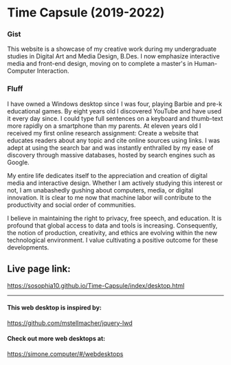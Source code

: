 # Time Capsule (2019-2022)

### Gist

This website is a showcase of my creative work during my undergraduate studies in Digital Art and Media Design, B.Des. I now emphasize interactive media and front-end design, moving on to complete a master's in Human-Computer Interaction. 

### Fluff

I have owned a Windows desktop since I was four, playing Barbie and pre-k educational games. By eight years old I discovered YouTube and have used it every day since. I could type full sentences on a keyboard and thumb-text more rapidly on a smartphone than my parents. At eleven years old I received my first online research assignment: Create a website that educates readers about any topic and cite online sources using links. I was adept at using the search bar and was instantly enthralled by my ease of discovery through massive databases, hosted by search engines such as Google.

My entire life dedicates itself to the appreciation and creation of digital media and interactive design. Whether I am actively studying this interest or not, I am unabashedly gushing about computers, media, or digital innovation. It is clear to me now that machine labor will contribute to the productivity and social order of communities. 

I believe in maintaining the right to privacy, free speech, and education. It is profound that global access to data and tools is increasing. Consequently, the notion of production, creativity, and ethics are evolving within the new technological environment. I value cultivating a positive outcome for these developments.

## Live page link:
https://sosophia10.github.io/Time-Capsule/index/desktop.html

<hr>

#### This web desktop is inspired by: 
https://github.com/mstellmacher/jquery-lwd

#### Check out more web desktops at:
https://simone.computer/#/webdesktops


